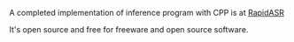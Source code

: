 
A completed implementation of inference program with CPP is at [RapidASR](https://github.com/RapidAI/RapidASR)

It's open source and free for freeware and open source software.
